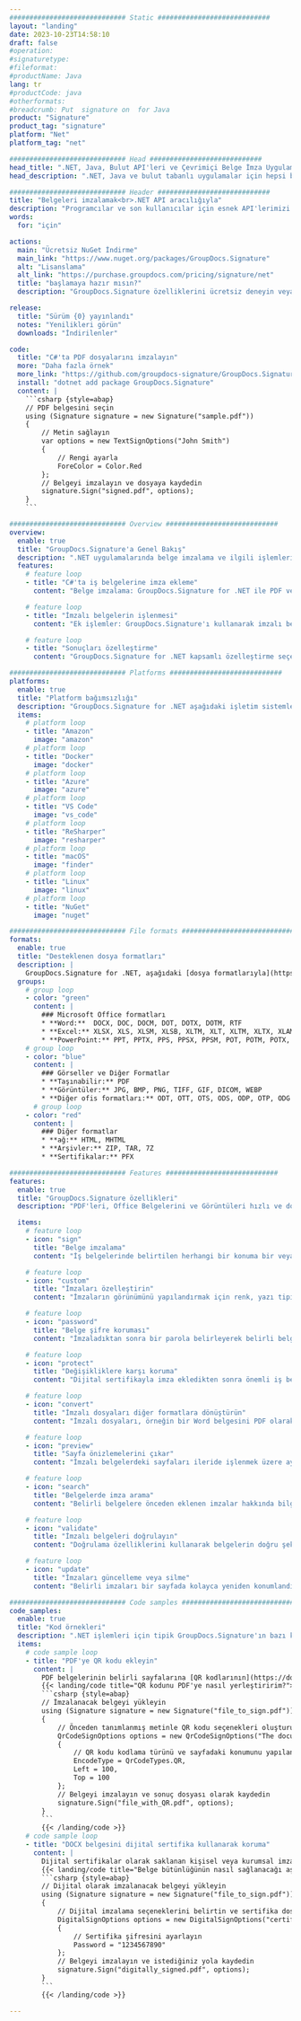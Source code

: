 ```yaml
---
############################# Static ############################
layout: "landing"
date: 2023-10-23T14:58:10
draft: false
#operation: 
#signaturetype: 
#fileformat: 
#productName: Java
lang: tr
#productCode: java
#otherformats: 
#breadcrumb: Put  signature on  for Java
product: "Signature"
product_tag: "signature"
platform: "Net"
platform_tag: "net"

############################# Head ############################
head_title: ".NET, Java, Bulut API'leri ve Çevrimiçi Belge İmza Uygulamaları"
head_description: ".NET, Java ve bulut tabanlı uygulamalar için hepsi bir arada belge e-imza çözümü edinin. Basit sürükle ve bırak özelliğini kullanarak yaygın belge biçimlerini çevrimiçi olarak imzalayın"

############################# Header ############################
title: "Belgeleri imzalamak<br>.NET API aracılığıyla"
description: "Programcılar ve son kullanıcılar için esnek API'lerimizi ve uygulama tabanlı çözümlerimizi kullanarak herhangi bir platformda dijital belgeleri ve görüntüleri imzalayın."
words:
  for: "için"

actions:
  main: "Ücretsiz NuGet İndirme"
  main_link: "https://www.nuget.org/packages/GroupDocs.Signature"
  alt: "Lisanslama"
  alt_link: "https://purchase.groupdocs.com/pricing/signature/net"
  title: "başlamaya hazır mısın?"
  description: "GroupDocs.Signature özelliklerini ücretsiz deneyin veya lisans isteyin"

release:
  title: "Sürüm {0} yayınlandı"
  notes: "Yenilikleri görün"
  downloads: "İndirilenler"

code:
  title: "C#'ta PDF dosyalarını imzalayın"
  more: "Daha fazla örnek"
  more_link: "https://github.com/groupdocs-signature/GroupDocs.Signature-for-.NET"
  install: "dotnet add package GroupDocs.Signature"
  content: |
    ```csharp {style=abap}   
    // PDF belgesini seçin
    using (Signature signature = new Signature("sample.pdf"))
    {
        // Metin sağlayın
        var options = new TextSignOptions("John Smith")
        {
            // Rengi ayarla
            ForeColor = Color.Red
        };
        // Belgeyi imzalayın ve dosyaya kaydedin
        signature.Sign("signed.pdf", options);
    }
    ```

############################# Overview ############################
overview:
  enable: true
  title: "GroupDocs.Signature'a Genel Bakış"
  description: ".NET uygulamalarında belge imzalama ve ilgili işlemleri gerçekleştirmek için API"
  features:
    # feature loop
    - title: "C#'ta iş belgelerine imza ekleme"
      content: "Belge imzalama: GroupDocs.Signature for .NET ile PDF ve Office belgelerine metin, resim, barkod ve dijital sertifika gibi çeşitli imza türlerini ekleyebilirsiniz. Bu API, belgelerinizi gizli meta veriler de dahil olmak üzere neredeyse her türlü veri türüyle imzalamanıza olanak tanır."

    # feature loop
    - title: "İmzalı belgelerin işlenmesi"
      content: "Ek işlemler: GroupDocs.Signature'ı kullanarak imzalı belgeler üzerinde güçlü işlemler gerçekleştirebilirsiniz. Bu, iş belgelerinde mevcut imzaların aranmasını ve bunların belirli ölçütler kullanılarak doğrulanmasını içerir. Ek olarak, bu .NET API aracılığıyla belge bilgilerini alabilir ve sayfaları önizleyebilirsiniz."

    # feature loop
    - title: "Sonuçları özelleştirme"
      content: "GroupDocs.Signature for .NET kapsamlı özelleştirme seçenekleri sunar. İmzaları belge sayfasında herhangi bir yere tam olarak konumlandırabilir ve çeşitli ayarları kullanarak görünümlerini ayarlayabilirsiniz. Ayrıca bu API, işlenmiş belgelerin çok çeşitli desteklenen formatlarda kaydedilmesini destekler."

############################# Platforms ############################
platforms:
  enable: true
  title: "Platform bağımsızlığı"
  description: "GroupDocs.Signature for .NET aşağıdaki işletim sistemlerini, çerçeveleri ve paket yöneticilerini destekler"
  items:
    # platform loop
    - title: "Amazon"
      image: "amazon"
    # platform loop
    - title: "Docker"
      image: "docker"
    # platform loop
    - title: "Azure"
      image: "azure"
    # platform loop
    - title: "VS Code"
      image: "vs_code"
    # platform loop
    - title: "ReSharper"
      image: "resharper"
    # platform loop
    - title: "macOS"
      image: "finder"
    # platform loop
    - title: "Linux"
      image: "linux"
    # platform loop
    - title: "NuGet"
      image: "nuget"

############################# File formats ############################
formats:
  enable: true
  title: "Desteklenen dosya formatları"
  description: |
    GroupDocs.Signature for .NET, aşağıdaki [dosya formatlarıyla](https://docs.groupdocs.com/signature/net/supported-document-formats/) yapılan işlemleri destekler.
  groups:
    # group loop
    - color: "green"
      content: |
        ### Microsoft Office formatları
        * **Word:**  DOCX, DOC, DOCM, DOT, DOTX, DOTM, RTF
        * **Excel:** XLSX, XLS, XLSM, XLSB, XLTM, XLT, XLTM, XLTX, XLAM, SXC, SpreadsheetML
        * **PowerPoint:** PPT, PPTX, PPS, PPSX, PPSM, POT, POTM, POTX, PPTM
    # group loop
    - color: "blue"
      content: |
        ### Görseller ve Diğer Formatlar
        * **Taşınabilir:** PDF
        * **Görüntüler:** JPG, BMP, PNG, TIFF, GIF, DICOM, WEBP
        * **Diğer ofis formatları:** ODT, OTT, OTS, ODS, ODP, OTP, ODG
      # group loop
    - color: "red"
      content: |
        ### Diğer formatlar
        * **ağ:** HTML, MHTML
        * **Arşivler:** ZIP, TAR, 7Z
        * **Sertifikalar:** PFX

############################# Features ############################
features:
  enable: true
  title: "GroupDocs.Signature özellikleri"
  description: "PDF'leri, Office Belgelerini ve Görüntüleri hızlı ve doğru bir şekilde imzalama"

  items:
    # feature loop
    - icon: "sign"
      title: "Belge imzalama"
      content: "İş belgelerinde belirtilen herhangi bir konuma bir veya daha fazla desteklenen imza türünü doğru bir şekilde ekleyin."

    # feature loop
    - icon: "custom"
      title: "İmzaları özelleştirin"
      content: "İmzaların görünümünü yapılandırmak için renk, yazı tipi, kenarlık, döndürme vb. özelliklerden yararlanın."

    # feature loop
    - icon: "password"
      title: "Belge şifre koruması"
      content: "İmzaladıktan sonra bir parola belirleyerek belirli belge türlerini güvence altına alın."

    # feature loop
    - icon: "protect"
      title: "Değişikliklere karşı koruma"
      content: "Dijital sertifikayla imza ekledikten sonra önemli iş belgelerinde değişiklik yapılmasını önleyin."

    # feature loop
    - icon: "convert"
      title: "İmzalı dosyaları diğer formatlara dönüştürün"
      content: "İmzalı dosyaları, örneğin bir Word belgesini PDF olarak kaydetmek gibi istediğiniz biçimlere dönüştürün."

    # feature loop
    - icon: "preview"
      title: "Sayfa önizlemelerini çıkar"
      content: "İmzalı belgelerdeki sayfaları ileride işlenmek üzere ayrı ayrı görüntüler olarak çıkarın."

    # feature loop
    - icon: "search"
      title: "Belgelerde imza arama"
      content: "Belirli belgelere önceden eklenen imzalar hakkında bilgi alın."

    # feature loop
    - icon: "validate"
      title: "İmzalı belgeleri doğrulayın"
      content: "Doğrulama özelliklerini kullanarak belgelerin doğru şekilde imzalandığını doğrulayın."

    # feature loop
    - icon: "update"
      title: "İmzaları güncelleme veya silme"
      content: "Belirli imzaları bir sayfada kolayca yeniden konumlandırın, metinlerini değiştirin veya herhangi bir sorun yaşamadan silin."

############################# Code samples ############################
code_samples:
  enable: true
  title: "Kod örnekleri"
  description: ".NET işlemleri için tipik GroupDocs.Signature'ın bazı kullanım durumları"
  items:
    # code sample loop
    - title: "PDF'ye QR kodu ekleyin"
      content: |
        PDF belgelerinin belirli sayfalarına [QR kodlarının](https://docs.groupdocs.com/signature/net/esign-document-with-qr-code-signature/) eklenmesi iş süreçlerini iyileştirebilir. Aşağıda GroupDocs.Signature kullanılarak QR kodunun nasıl ekleneceğine ilişkin bir örnek verilmiştir.
        {{< landing/code title="QR kodunu PDF'ye nasıl yerleştiririm?">}}
        ```csharp {style=abap}
        // İmzalanacak belgeyi yükleyin
        using (Signature signature = new Signature("file_to_sign.pdf"))
        {
            // Önceden tanımlanmış metinle QR kodu seçenekleri oluşturun
            QrCodeSignOptions options = new QrCodeSignOptions("The document is approved by John Smith")
            {
                // QR kodu kodlama türünü ve sayfadaki konumunu yapılandırın
                EncodeType = QrCodeTypes.QR,
                Left = 100,
                Top = 100
            };
            // Belgeyi imzalayın ve sonuç dosyası olarak kaydedin
            signature.Sign("file_with_QR.pdf", options);
        }
        ```
        {{< /landing/code >}}
    # code sample loop
    - title: "DOCX belgesini dijital sertifika kullanarak koruma"
      content: |
        Dijital sertifikalar olarak saklanan kişisel veya kurumsal imzaları kullanarak [Bir Belgeyi Koruyabilirsiniz](https://docs.groupdocs.com/signature/net/esign-document-with-digital-signature/). Bu tür korumalı belgeler, imzayı geçersiz kılmadan değiştirilemez.
        {{< landing/code title="Belge bütünlüğünün nasıl sağlanacağı aşağıda açıklanmıştır.">}}
        ```csharp {style=abap}   
        // Dijital olarak imzalanacak belgeyi yükleyin
        using (Signature signature = new Signature("file_to_sign.pdf"))
        {
            // Dijital imzalama seçeneklerini belirtin ve sertifika dosyasının yolunu belirtin
            DigitalSignOptions options = new DigitalSignOptions("certificate.pfx")
            {
                // Sertifika şifresini ayarlayın
                Password = "1234567890"
            };
            // Belgeyi imzalayın ve istediğiniz yola kaydedin
            signature.Sign("digitally_signed.pdf", options);
        }
        ```
        {{< /landing/code >}}

---
```

